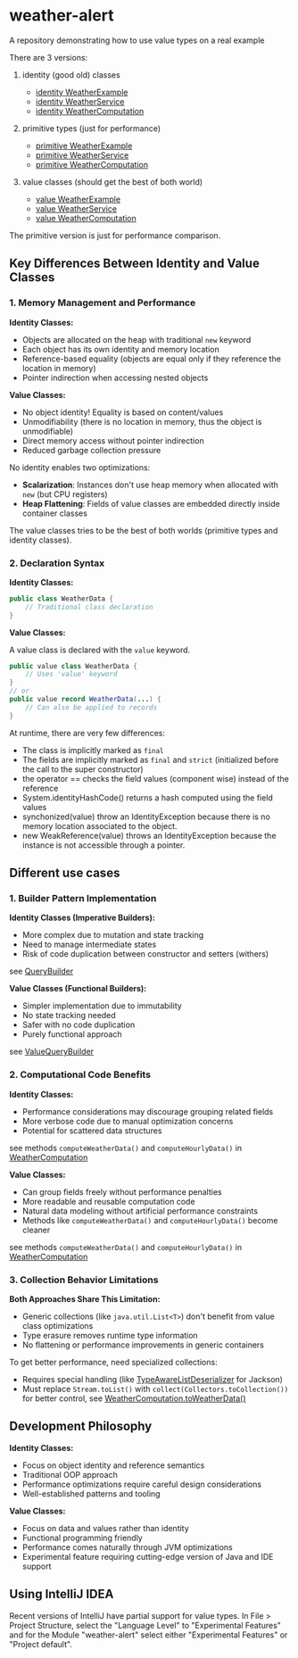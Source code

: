 # weather-alert
A repository demonstrating how to use value types on a real example

There are 3 versions:
1. identity (good old) classes
   - [identity WeatherExample](src/main/java/identity/weather/WeatherExample.java)
   - [identity WeatherService](src/main/java/identity/weather/WeatherService.java)
   - [identity WeatherComputation](src/main/java/identity/weather/WeatherComputation.java)

2. primitive types (just for performance)
   - [primitive WeatherExample](src/main/java/primitive/weather/WeatherExample.java)
   - [primitive WeatherService](src/main/java/primitive/weather/WeatherService.java) 
   - [primitive WeatherComputation](src/main/java/primitive/weather/WeatherComputation.java)
  
3. value classes (should get the best of both world)
   - [value WeatherExample](src/main/java/value/weather/WeatherExample.java)
   - [value WeatherService](src/main/java/value/weather/WeatherService.java)
   - [value WeatherComputation](src/main/java/value/weather/WeatherComputation.java)

The primitive version is just for performance comparison.


## Key Differences Between Identity and Value Classes

### 1. **Memory Management and Performance**

**Identity Classes:**
- Objects are allocated on the heap with traditional `new` keyword
- Each object has its own identity and memory location
- Reference-based equality (objects are equal only if they reference the location in memory)
- Pointer indirection when accessing nested objects

**Value Classes:**
- No object identity! Equality is based on content/values
- Unmodifiability (there is no location in memory, thus the object is unmodifiable)
- Direct memory access without pointer indirection
- Reduced garbage collection pressure


No identity enables two optimizations:
- **Scalarization**: Instances don't use heap memory when allocated with `new` (but CPU registers)
- **Heap Flattening**: Fields of value classes are embedded directly inside container classes

The value classes tries to be the best of both worlds (primitive types and identity classes).


### 2. **Declaration Syntax**

**Identity Classes:**
```java
public class WeatherData {
    // Traditional class declaration
}
```


**Value Classes:**

A value class is declared with the `value` keyword.

```java
public value class WeatherData {
    // Uses 'value' keyword
}
// or
public value record WeatherData(...) {
    // Can also be applied to records
}
```

At runtime, there are very few differences:
- The class is implicitly marked as `final`
- The fields are implicitly marked as `final` and `strict` (initialized before the call to the super constructor)
- the operator == checks the field values (component wise) instead of the reference
- System.identityHashCode() returns a hash computed using the field values
- synchonized(value) throw an IdentityException because there is no memory location associated to the object.
- new WeakReference(value) throws an IdentityException because the instance is not accessible through a pointer.


## Different use cases

### 1. **Builder Pattern Implementation**

**Identity Classes (Imperative Builders):**
- More complex due to mutation and state tracking
- Need to manage intermediate states
- Risk of code duplication between constructor and setters (withers)

see [QueryBuilder](src/main/java/identity/weather/QueryBuilder.java)

**Value Classes (Functional Builders):**
- Simpler implementation due to immutability
- No state tracking needed
- Safer with no code duplication
- Purely functional approach

see [ValueQueryBuilder](src/main/java/value/weather/ValueQueryBuilder.java)


### 2. **Computational Code Benefits**

**Identity Classes:**
- Performance considerations may discourage grouping related fields
- More verbose code due to manual optimization concerns
- Potential for scattered data structures

see methods `computeWeatherData()` and `computeHourlyData()` in
[WeatherComputation](src/main/java/identity/weather/WeatherComputation.java)

**Value Classes:**
- Can group fields freely without performance penalties
- More readable and reusable computation code
- Natural data modeling without artificial performance constraints
- Methods like `computeWeatherData()` and `computeHourlyData()` become cleaner

see methods `computeWeatherData()` and `computeHourlyData()` in
[WeatherComputation](src/main/java/value/weather/WeatherComputation.java)


### 3. **Collection Behavior Limitations**

**Both Approaches Share This Limitation:**
- Generic collections (like `java.util.List<T>`) don't benefit from value class optimizations
- Type erasure removes runtime type information
- No flattening or performance improvements in generic containers

To get better performance, need specialized collections:
- Requires special handling (like [TypeAwareListDeserializer](src/main/java/util/TypeAwareListDeserializer.java) for Jackson)
- Must replace `Stream.toList()` with `collect(Collectors.toCollection())` for better control,
  see [WeatherComputation.toWeatherData()](src/main/java/identity/weather/WeatherComputation.java)


## **Development Philosophy**

**Identity Classes:**
- Focus on object identity and reference semantics
- Traditional OOP approach
- Performance optimizations require careful design considerations
- Well-established patterns and tooling

**Value Classes:**
- Focus on data and values rather than identity
- Functional programming friendly
- Performance comes naturally through JVM optimizations
- Experimental feature requiring cutting-edge version of Java and IDE support


## **Using IntelliJ IDEA**

Recent versions of IntelliJ have partial support for value types.
In File > Project Structure, select the "Language Level" to "Experimental Features"
and for the Module "weather-alert" select either "Experimental Features" or "Project default".
